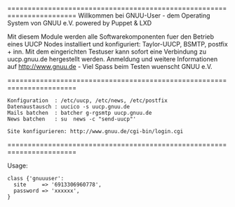 =======================================================================
  Willkommen bei GNUU-User - dem Operating System von GNUU e.V. 
                                        powered by Puppet & LXD
  
  Mit diesem Module werden alle Softwarekomponenten fuer den Betrieb
  eines UUCP Nodes installiert und konfiguriert: Taylor-UUCP, BSMTP, 
  postfix + inn.
  Mit dem eingerichten Testuser kann sofort eine Verbindung zu 
  uucp.gnuu.de hergestellt werden. Anmeldung und weitere Informationen
  auf http://www.gnuu.de  - Viel Spass beim Testen wuenscht GNUU e.V.

=======================================================================

    Konfiguration  : /etc/uucp, /etc/news, /etc/postfix
    Datenaustausch : uucico -s uucp.gnuu.de
    Mails batchen  : batcher g-rgsmtp uucp.gnuu.de
    News batchen   : su  news -c "send-uucp"'

    Site konfigurieren: http://www.gnuu.de/cgi-bin/login.cgi

=======================================================================


Usage:

    class {'gnuuuser':
      site     => '6913306960778',
      password => 'xxxxxx',
    }




